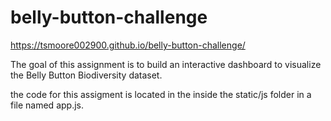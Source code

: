 # belly-button-challenge

https://tsmoore002900.github.io/belly-button-challenge/

The goal of this assignment is to build an interactive dashboard to visualize the Belly Button Biodiversity dataset.

the code for this assigment is located in the inside the static/js folder in a file named app.js.
